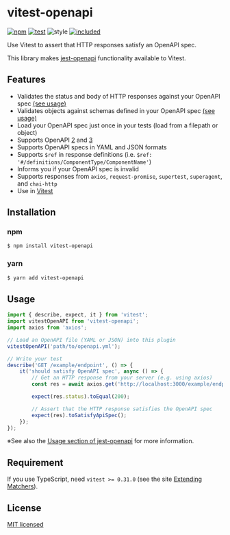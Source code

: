 # vitest-openapi

[![npm](https://img.shields.io/npm/v/vitest-openapi.svg)](https://www.npmjs.com/package/vitest-openapi)
[![test](https://github.com/yutak23/vitest-openapi/actions/workflows/test.yaml/badge.svg)](https://github.com/yutak23/vitest-openapi/actions/workflows/test.yaml)
![style](https://img.shields.io/badge/code%20style-airbnb-ff5a5f.svg)
[![included](https://badgen.net/npm/types/jest-openapi)](https://github.com/yutak23/vitest-openapi/blob/main/index.d.ts)

Use Vitest to assert that HTTP responses satisfy an OpenAPI spec.

This library makes [jest-openapi](https://github.com/openapi-library/OpenAPIValidators/tree/master/packages/jest-openapi) functionality available to Vitest.

## Features

- Validates the status and body of HTTP responses against your OpenAPI spec [(see usage)](#usage)
- Validates objects against schemas defined in your OpenAPI spec [(see usage)](#usage)
- Load your OpenAPI spec just once in your tests (load from a filepath or object)
- Supports OpenAPI [2](https://github.com/OAI/OpenAPI-Specification/blob/master/versions/2.0.md) and [3](https://github.com/OAI/OpenAPI-Specification/blob/master/versions/3.0.0.md)
- Supports OpenAPI specs in YAML and JSON formats
- Supports `$ref` in response definitions (i.e. `$ref: '#/definitions/ComponentType/ComponentName'`)
- Informs you if your OpenAPI spec is invalid
- Supports responses from `axios`, `request-promise`, `supertest`, `superagent`, and `chai-http`
- Use in [Vitest](#usage)

## Installation

### npm

```sh
$ npm install vitest-openapi
```

### yarn

```sh
$ yarn add vitest-openapi
```

## Usage

```js
import { describe, expect, it } from 'vitest';
import vitestOpenAPI from 'vitest-openapi';
import axios from 'axios';

// Load an OpenAPI file (YAML or JSON) into this plugin
vitestOpenAPI('path/to/openapi.yml');

// Write your test
describe('GET /example/endpoint', () => {
	it('should satisfy OpenAPI spec', async () => {
		// Get an HTTP response from your server (e.g. using axios)
		const res = await axios.get('http://localhost:3000/example/endpoint');

		expect(res.status).toEqual(200);

		// Assert that the HTTP response satisfies the OpenAPI spec
		expect(res).toSatisfyApiSpec();
	});
});
```

※See also the [Usage section of jest-openapi](https://github.com/openapi-library/OpenAPIValidators/tree/master/packages/jest-openapi#usage) for more information.

## Requirement

If you use TypeScript, need `vitest >= 0.31.0` (see the site [Extending Matchers](https://vitest.dev/guide/extending-matchers.html)).

## License

[MIT licensed](./LICENSE)
